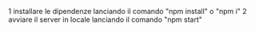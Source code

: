 1 installare le dipendenze lanciando il comando "npm install" o "npm i"
2 avviare il server in locale lanciando il comando "npm start"